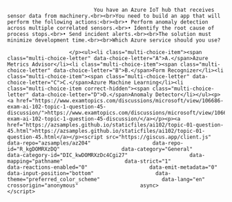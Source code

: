 <p class="card-text">
							
								You have an Azure IoT hub that receives sensor data from machinery.<br><br>You need to build an app that will perform the following actions:<br><br>• Perform anomaly detection across multiple correlated sensors.<br>• Identify the root cause of process stops.<br>• Send incident alerts.<br><br>The solution must minimize development time.<br><br>Which Azure service should you use?
							
						</p><ul><li class="multi-choice-item"><span class="multi-choice-letter" data-choice-letter="A">A.</span>Azure Metrics Advisor</li><li class="multi-choice-item"><span class="multi-choice-letter" data-choice-letter="B">B.</span>Form Recognizer</li><li class="multi-choice-item"><span class="multi-choice-letter" data-choice-letter="C">C.</span>Azure Machine Learning</li><li class="multi-choice-item correct-hidden"><span class="multi-choice-letter" data-choice-letter="D">D.</span>Anomaly Detector</li></ul><p><a href="https://www.examtopics.com/discussions/microsoft/view/106686-exam-ai-102-topic-1-question-45-discussion/">https://www.examtopics.com/discussions/microsoft/view/106686-exam-ai-102-topic-1-question-45-discussion/</a></p><p><a href="https://azsamples.github.io/staticfiles/ai102/topic-01-question-45.html">https://azsamples.github.io/staticfiles/ai102/topic-01-question-45.html</a></p><script src="https://giscus.app/client.js"                    data-repo="azsamples/az204"                    data-repo-id="R_kgDOMRXzDQ"                    data-category="General"                    data-category-id="DIC_kwDOMRXzDc4Cgi27"                    data-mapping="pathname"                    data-strict="1"                    data-reactions-enabled="0"                    data-emit-metadata="0"                    data-input-position="bottom"                    data-theme="preferred_color_scheme"                    data-lang="en"                    crossorigin="anonymous"                    async>                    </script>